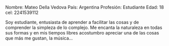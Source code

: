 Nombre: Mateo Della Vedova País: Argentina Profesión: Estudiante Edad: 18 cel: 2241539112

Soy estudiante, entusiasta de aprender a facilitar las cosas y de comprender la simpleza de lo complejo. Me encanta la naturaleza en todas sus formas y en mis tiempos libres acostumbro apreciar una de las cosas que más me gustan, la música...